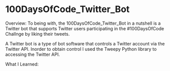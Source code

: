 # 100DaysOfCode_Twitter_Bot

Overview: To being with, the 100DaysOfCode_Twitter_Bot in a nutshell is a Twitter bot that supports Twitter users participating in the #100DaysOfCode Challnge by liking their tweets. 

A Twitter bot is a type of bot software that controls a Twitter account via the Twitter API. Inorder to obtain control I used the Tweepy Python library to accessing the Twitter API.

What I Learned:
